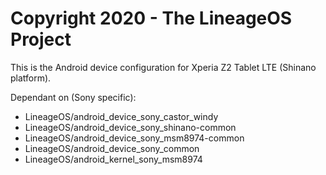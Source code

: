 Copyright 2020 - The LineageOS Project
======================================

This is the Android device configuration for Xperia Z2 Tablet LTE (Shinano platform).

Dependant on (Sony specific):
* LineageOS/android_device_sony_castor_windy
* LineageOS/android_device_sony_shinano-common
* LineageOS/android_device_sony_msm8974-common
* LineageOS/android_device_sony_common
* LineageOS/android_kernel_sony_msm8974